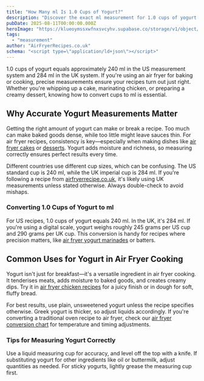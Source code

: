 ```yaml
---
title: "How Many ml Is 1.0 Cups of Yogurt?"
description: "Discover the exact ml measurement for 1.0 cups of yogurt and simplify your cooking conversions with this easy guide."
pubDate: 2025-08-11T00:00:00.000Z
heroImage: "https://klueoymssxwfnxsvcyhv.supabase.co/storage/v1/object/public/md/how-many-ml-is-1-cup-of-yogurt-acffaa7a.webp"
tags:
  - "measurement"
author: "AirFryerRecipes.co.uk"
schema: "<script type=\"application/ld+json\"></script>"
---
```


<p>1.0 cups of yogurt equals approximately 240 ml in the US measurement system and 284 ml in the UK system. If you're using an air fryer for baking or cooking, precise measurements ensure your recipes turn out just right. Whether you're whipping up a cake, marinating chicken, or preparing a creamy dessert, knowing how to convert cups to ml is essential.</p>  

<h2>Why Accurate Yogurt Measurements Matter</h2>  
<p>Getting the right amount of yogurt can make or break a recipe. Too much can make baked goods dense, while too little might leave sauces thin. For air fryer recipes, consistency is key—especially when making dishes like <a href=https://www.airfryerrecipe.co.uk/recipe-category/cakes>air fryer cakes</a> or <a href=https://www.airfryerrecipe.co.uk/recipe-category/dessert>desserts</a>. Yogurt adds moisture and richness, so measuring correctly ensures perfect results every time.</p>  

<p>Different countries use different cup sizes, which can be confusing. The US standard cup is 240 ml, while the UK imperial cup is 284 ml. If you're following a recipe from <a href=https://www.airfryerrecipe.co.uk>airfryerrecipe.co.uk</a>, it's likely using UK measurements unless stated otherwise. Always double-check to avoid mishaps.</p>  

<h3>Converting 1.0 Cups of Yogurt to ml</h3>  
<p>For US recipes, 1.0 cups of yogurt equals 240 ml. In the UK, it's 284 ml. If you're using a digital scale, yogurt weighs roughly 245 grams per US cup and 290 grams per UK cup. This conversion is handy for recipes where precision matters, like <a href=https://www.airfryerrecipe.co.uk/recipes>air fryer yogurt marinades</a> or batters.</p>  

<h2>Common Uses for Yogurt in Air Fryer Cooking</h2>  
<p>Yogurt isn't just for breakfast—it's a versatile ingredient in air fryer cooking. It tenderises meats, adds moisture to baked goods, and creates creamy dips. Try it in <a href=https://www.airfryerrecipe.co.uk/recipe-category/chicken>air fryer chicken recipes</a> for a juicy finish or in dough for soft, fluffy bread.</p>  

<p>For best results, use plain, unsweetened yogurt unless the recipe specifies otherwise. Greek yogurt is thicker, so adjust liquids accordingly. If you're converting a traditional oven recipe to air fryer, check our <a href=https://www.airfryerrecipe.co.uk/air-fryer-conversion-chart>air fryer conversion chart</a> for temperature and timing adjustments.</p>  

<h3>Tips for Measuring Yogurt Correctly</h3>  
<p>Use a liquid measuring cup for accuracy, and level off the top with a knife. If substituting yogurt for other ingredients like oil or buttermilk, adjust quantities as needed. For sticky yogurts, lightly grease the measuring cup first.</p>